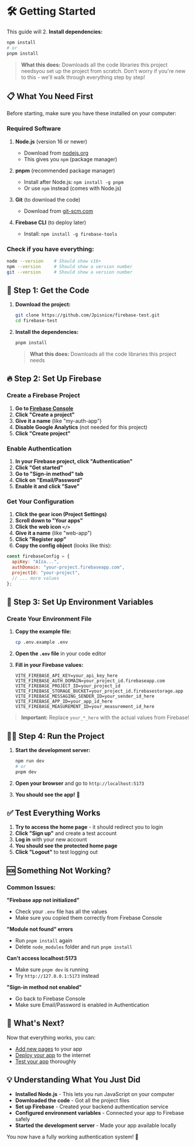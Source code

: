 # 🛠️ Getting Started

This guide will 2. **Install dependencies:**
   ```bash
   npm install
   # or
   pnpm install
   ```
   > **What this does:** Downloads all the code libraries this project needsyou set up the project from scratch. Don't worry if you're new to this - we'll walk through everything step by step!

## 📋 What You Need First

Before starting, make sure you have these installed on your computer:

### Required Software

1. **Node.js** (version 16 or newer)
   - Download from [nodejs.org](https://nodejs.org/)
   - This gives you `npm` (package manager)

2. **pnpm** (recommended package manager)
   - Install after Node.js: `npm install -g pnpm`
   - Or use `npm` instead (comes with Node.js)

3. **Git** (to download the code)
   - Download from [git-scm.com](https://git-scm.com/)

4. **Firebase CLI** (to deploy later)
   - Install: `npm install -g firebase-tools`

### Check if you have everything:
```bash
node --version    # Should show v16+ 
npm --version     # Should show a version number
git --version     # Should show a version number
```

## 🚀 Step 1: Get the Code

1. **Download the project:**
   ```bash
   git clone https://github.com/Jpisnice/firebase-test.git
   cd firebase-test
   ```

2. **Install the dependencies:**
   ```bash
   pnpm install
   ```
   > **What this does:** Downloads all the code libraries this project needs

## 🔥 Step 2: Set Up Firebase

### Create a Firebase Project

1. **Go to [Firebase Console](https://console.firebase.google.com)**
2. **Click "Create a project"**
3. **Give it a name** (like "my-auth-app")
4. **Disable Google Analytics** (not needed for this project)
5. **Click "Create project"**

### Enable Authentication

1. **In your Firebase project, click "Authentication"**
2. **Click "Get started"**
3. **Go to "Sign-in method" tab**
4. **Click on "Email/Password"**
5. **Enable it and click "Save"**

### Get Your Configuration

1. **Click the gear icon (Project Settings)**
2. **Scroll down to "Your apps"**
3. **Click the web icon `</>`**
4. **Give it a name** (like "web-app")
5. **Click "Register app"**
6. **Copy the config object** (looks like this):

```javascript
const firebaseConfig = {
  apiKey: "AIza...",
  authDomain: "your-project.firebaseapp.com",
  projectId: "your-project",
  // ... more values
};
```

## 🔐 Step 3: Set Up Environment Variables

### Create Your Environment File

1. **Copy the example file:**
   ```bash
   cp .env.example .env
   ```

2. **Open the `.env` file** in your code editor

3. **Fill in your Firebase values:**
   ```env
   VITE_FIREBASE_API_KEY=your_api_key_here
   VITE_FIREBASE_AUTH_DOMAIN=your_project_id.firebaseapp.com
   VITE_FIREBASE_PROJECT_ID=your_project_id
   VITE_FIREBASE_STORAGE_BUCKET=your_project_id.firebasestorage.app
   VITE_FIREBASE_MESSAGING_SENDER_ID=your_sender_id_here
   VITE_FIREBASE_APP_ID=your_app_id_here
   VITE_FIREBASE_MEASUREMENT_ID=your_measurement_id_here
   ```

> **Important:** Replace `your_*_here` with the actual values from Firebase!

## 🏃‍♂️ Step 4: Run the Project

1. **Start the development server:**
   ```bash
   npm run dev
   # or
   pnpm dev
   ```

2. **Open your browser** and go to `http://localhost:5173`

3. **You should see the app!** 🎉

## ✅ Test Everything Works

1. **Try to access the home page** - it should redirect you to login
2. **Click "Sign up"** and create a test account
3. **Log in** with your new account
4. **You should see the protected home page**
5. **Click "Logout"** to test logging out

## 🆘 Something Not Working?

### Common Issues:

**"Firebase app not initialized"**
- Check your `.env` file has all the values
- Make sure you copied them correctly from Firebase Console

**"Module not found" errors**
- Run `pnpm install` again
- Delete `node_modules` folder and run `pnpm install`

**Can't access localhost:5173**
- Make sure `pnpm dev` is running
- Try `http://127.0.0.1:5173` instead

**"Sign-in method not enabled"**
- Go back to Firebase Console
- Make sure Email/Password is enabled in Authentication

## 🎯 What's Next?

Now that everything works, you can:
- [Add new pages](adding-pages.md) to your app
- [Deploy your app](deployment.md) to the internet
- [Test your app](testing.md) thoroughly

## 💡 Understanding What You Just Did

- **Installed Node.js** - This lets you run JavaScript on your computer
- **Downloaded the code** - Got all the project files
- **Set up Firebase** - Created your backend authentication service
- **Configured environment variables** - Connected your app to Firebase safely
- **Started the development server** - Made your app available locally

You now have a fully working authentication system! 🚀
